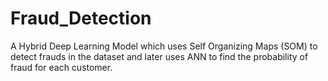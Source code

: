 # Fraud_Detection
A Hybrid Deep Learning Model which uses Self Organizing Maps (SOM) to detect frauds in the dataset and later uses ANN to find the probability of fraud for each customer.
